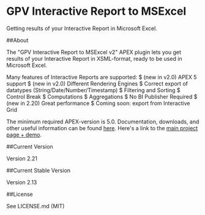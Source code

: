 GPV Interactive Report to MSExcel
=================================

Getting results of your Interactive Report in Microsoft Excel. 

##About

The "GPV Interactive Report to MSExcel v2" APEX plugin lets you get results of your Interactive Report in XSML-format, ready to be used in Microsoft Excel.

Many features of Interactive Reports are supported:
 $  (new in v2.0) APEX 5 support
 $  (new in v2.0) Different Rendering Engines
 $  Correct export of datatypes (String/Date/Number/Timestamp)
 $  Filtering and Sorting
 $  Control Break
 $  Computations
 $  Aggregations
 $  No BI Publisher Required
 $  (new in 2.20) Great performance 
 $  Coming soon: export from Interactive Grid

The minimum required APEX-version is 5.0.
Documentation, downloads, and other useful information can be found [here](http://glebovpavel.github.io/Description_IR_TO_XSLX/).
Here's a link to the [main project page + demo](http://glebovpavel.github.io/Description_IR_TO_XSLX/).

##Current Version

Version 2.21

##Current Stable Version

Version 2.13

##License

See LICENSE.md (MIT)
